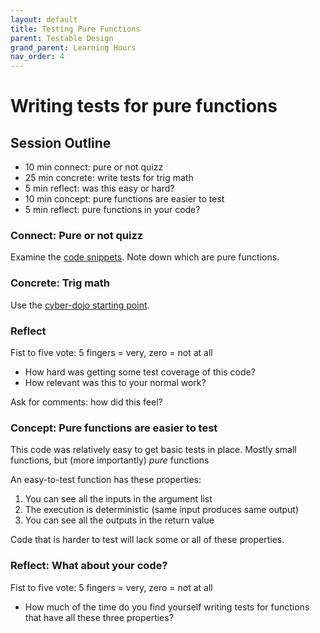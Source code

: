 ```yaml
---
layout: default
title: Testing Pure Functions
parent: Testable Design
grand_parent: Learning Hours
nav_order: 4
---
```


# Writing tests for pure functions

## Session Outline
 
* 10 min connect: pure or not quizz  
* 25 min concrete: write tests for trig math
* 5 min reflect: was this easy or hard?
* 10 min concept: pure functions are easier to test   
* 5 min reflect: pure functions in your code?

### Connect: Pure or not quizz
Examine the [code snippets](https://github.com/emilybache/Pure-Or-Not-Quizz). Note down which are pure functions.

### Concrete: Trig math
Use the [cyber-dojo starting point](https://github.com/emilybache/custom-start-points/tree/master/start-points/TrigMath).

### Reflect
Fist to five vote: 5 fingers = very, zero = not at all

- How hard was getting some test coverage of this code?
- How relevant was this to your normal work?

Ask for comments: how did this feel?

### Concept: Pure functions are easier to test
This code was relatively easy to get basic tests in place. Mostly small functions, but (more importantly) _pure_ functions

An easy-to-test function has these properties:

1. You can see all the inputs in the argument list
2. The execution is deterministic (same input produces same output)
3. You can see all the outputs in the return value

Code that is harder to test will lack some or all of these properties.

### Reflect: What about your code?
Fist to five vote: 5 fingers = very, zero = not at all

- How much of the time do you find yourself writing tests for functions that have all these three properties?

